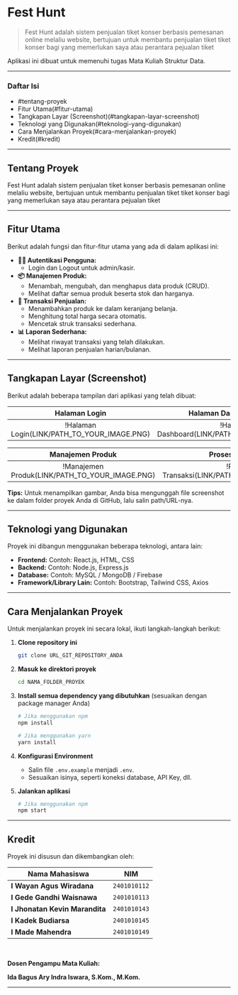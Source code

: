 # Fest Hunt

> Fest Hunt adalah sistem penjualan tiket konser berbasis pemesanan online melaliu website, bertujuan untuk membantu penjualan tiket tiket konser bagi yang memerlukan saya atau perantara pejualan tiket

Aplikasi ini dibuat untuk memenuhi tugas Mata Kuliah Struktur Data.

---

### Daftar Isi

- #tentang-proyek
- Fitur Utama(#fitur-utama)
- Tangkapan Layar (Screenshot)(#tangkapan-layar-screenshot)
- Teknologi yang Digunakan(#teknologi-yang-digunakan)
- Cara Menjalankan Proyek(#cara-menjalankan-proyek)
- Kredit(#kredit)

---

## Tentang Proyek

Fest Hunt adalah sistem penjualan tiket konser berbasis pemesanan online melaliu website, bertujuan untuk membantu penjualan tiket tiket konser bagi yang memerlukan saya atau perantara pejualan tiket

---

## Fitur Utama

Berikut adalah fungsi dan fitur-fitur utama yang ada di dalam aplikasi ini:

- **👨‍💼 Autentikasi Pengguna:**
  - Login dan Logout untuk admin/kasir.
- **📦 Manajemen Produk:**
  - Menambah, mengubah, dan menghapus data produk (CRUD).
  - Melihat daftar semua produk beserta stok dan harganya.
- **🛒 Transaksi Penjualan:**
  - Menambahkan produk ke dalam keranjang belanja.
  - Menghitung total harga secara otomatis.
  - Mencetak struk transaksi sederhana.
- **📊 Laporan Sederhana:**
  - Melihat riwayat transaksi yang telah dilakukan.
  - Melihat laporan penjualan harian/bulanan.

---

## Tangkapan Layar (Screenshot)

Berikut adalah beberapa tampilan dari aplikasi yang telah dibuat:

|                Halaman Login                |             Halaman Dashboard Utama             |
| :-----------------------------------------: | :---------------------------------------------: |
| !Halaman Login(LINK/PATH_TO_YOUR_IMAGE.PNG) | !Halaman Dashboard(LINK/PATH_TO_YOUR_IMAGE.PNG) |

|                Manajemen Produk                |                Proses Transaksi                |
| :--------------------------------------------: | :--------------------------------------------: |
| !Manajemen Produk(LINK/PATH_TO_YOUR_IMAGE.PNG) | !Proses Transaksi(LINK/PATH_TO_YOUR_IMAGE.PNG) |

**Tips:** Untuk menampilkan gambar, Anda bisa mengunggah file screenshot ke dalam folder proyek Anda di GitHub, lalu salin path/URL-nya.

---

## Teknologi yang Digunakan

Proyek ini dibangun menggunakan beberapa teknologi, antara lain:

- **Frontend:** Contoh: React.js, HTML, CSS
- **Backend:** Contoh: Node.js, Express.js
- **Database:** Contoh: MySQL / MongoDB / Firebase
- **Framework/Library Lain:** Contoh: Bootstrap, Tailwind CSS, Axios

---

## Cara Menjalankan Proyek

Untuk menjalankan proyek ini secara lokal, ikuti langkah-langkah berikut:

1.  **Clone repository ini**
    ```bash
    git clone URL_GIT_REPOSITORY_ANDA
    ```
2.  **Masuk ke direktori proyek**
    ```bash
    cd NAMA_FOLDER_PROYEK
    ```
3.  **Install semua dependency yang dibutuhkan** (sesuaikan dengan package manager Anda)

    ```bash
    # Jika menggunakan npm
    npm install

    # Jika menggunakan yarn
    yarn install
    ```

4.  **Konfigurasi Environment**
    - Salin file `.env.example` menjadi `.env`.
    - Sesuaikan isinya, seperti koneksi database, API Key, dll.
5.  **Jalankan aplikasi**
    ```bash
    # Jika menggunakan npm
    npm start
    ```

---

## Kredit

Proyek ini disusun dan dikembangkan oleh:

| Nama Mahasiswa                 | NIM          |
| ------------------------------ | ------------ |
| **I Wayan Agus Wiradana**      | `2401010112` |
| **I Gede Gandhi Waisnawa**     | `2401010113` |
| **I Jhonatan Kevin Marandita** | `2401010143` |
| **I Kadek Budiarsa**           | `2401010145` |
| **I Made Mahendra**            | `2401010149` |

<br>

**Dosen Pengampu Mata Kuliah:**

**Ida Bagus Ary Indra Iswara, S.Kom., M.Kom.**

---
